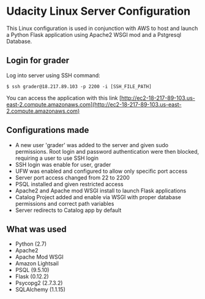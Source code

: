 # Udacity Linux Server Configuration

This Linux configuration is used in conjunction with AWS to host and launch a Python Flask application using Apache2 WSGI mod and a Pstgresql Database.

## Login for grader
Log into server using SSH command:

`$ ssh grader@18.217.89.103 -p 2200 -i [SSH_FILE_PATH]`

You can access the application with this link
[http://ec2-18-217-89-103.us-east-2.compute.amazonaws.com](http://ec2-18-217-89-103.us-east-2.compute.amazonaws.com)

## Configurations made
* A new user 'grader' was added to the server and given sudo permissions. Root login and password authentication were then blocked, requiring a user to use SSH login
* SSH login was enable for user, grader
* UFW was enabled and configured to allow only specific port access
* Server port access changed from 22 to 2200
* PSQL installed and given restricted access
* Apache2 and Apache mod WSGI install to launch Flask applications
* Catalog Project added and enable via WSGI with proper database permissions and correct path variables
* Server redirects to Catalog app by default

## What was used
* Python (2.7)
* Apache2
* Apache Mod WSGI
* Amazon Lightsail
* PSQL (9.5.10)
* Flask (0.12.2)
* Psycopg2 (2.7.3.2)
* SQLAlchemy (1.1.15)
